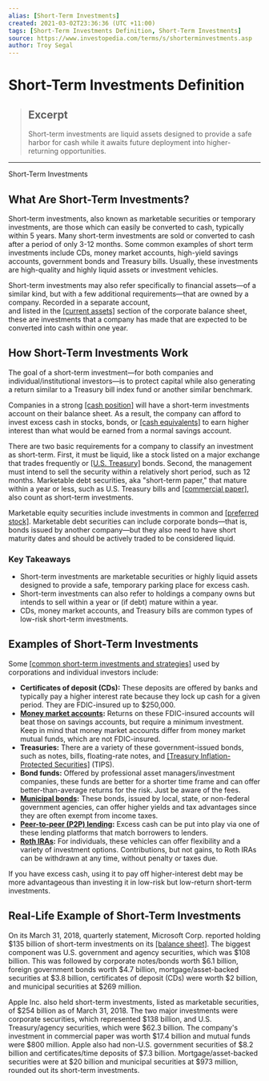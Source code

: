 ```yaml
---
alias: [Short-Term Investments]
created: 2021-03-02T23:36:36 (UTC +11:00)
tags: [Short-Term Investments Definition, Short-Term Investments]
source: https://www.investopedia.com/terms/s/shorterminvestments.asp
author: Troy Segal
---
```


# Short-Term Investments Definition

> ## Excerpt
> Short-term investments are liquid assets designed to provide a safe harbor for cash while it awaits future deployment into higher-returning opportunities.

---

Short-Term Investments
## What Are Short-Term Investments?

Short-term investments, also known as marketable securities or temporary investments, are those which can easily be converted to cash, typically within 5 years. Many short-term investments are sold or converted to cash after a period of only 3-12 months. Some common examples of short term investments include CDs, money market accounts, high-yield savings accounts, government bonds and Treasury bills. Usually, these investments are high-quality and highly liquid assets or investment vehicles.

Short-term investments may also refer specifically to financial assets—of a similar kind, but with a few additional requirements—that are owned by a company. Recorded in a separate account,  
and listed in the [[current assets]](https://www.investopedia.com/terms/c/currentassets.asp) section of the corporate balance sheet, these are investments that a company has made that are expected to be converted into cash within one year.

## How Short-Term Investments Work

The goal of a short-term investment—for both companies and individual/institutional investors—is to protect capital while also generating a return similar to a Treasury bill index fund or another similar benchmark.

Companies in a strong [[cash position]](https://www.investopedia.com/terms/c/cash_position.asp) will have a short-term investments account on their balance sheet. As a result, the company can afford to invest excess cash in stocks, bonds, or [[cash equivalents]](https://www.investopedia.com/terms/c/cashequivalents.asp) to earn higher interest than what would be earned from a normal savings account.

There are two basic requirements for a company to classify an investment as short-term. First, it must be liquid, like a stock listed on a major exchange that trades frequently or [[U.S. Treasury]](https://www.investopedia.com/terms/u/ustreasury.asp) bonds. Second, the management must intend to sell the security within a relatively short period, such as 12 months. Marketable debt securities, aka "short-term paper," that mature within a year or less, such as U.S. Treasury bills and [[commercial paper]](https://www.investopedia.com/terms/c/commercialpaper.asp), also count as short-term investments.

Marketable equity securities include investments in common and [[preferred stock]](https://www.investopedia.com/terms/p/preferredstock.asp). Marketable debt securities can include corporate bonds—that is, bonds issued by another company—but they also need to have short maturity dates and should be actively traded to be considered liquid.

### Key Takeaways

-   Short-term investments are marketable securities or highly liquid assets designed to provide a safe, temporary parking place for excess cash.
-   Short-term investments can also refer to holdings a company owns but intends to sell within a year or (if debt) mature within a year.
-   CDs, money market accounts, and Treasury bills are common types of low-risk short-term investments.

## Examples of Short-Term Investments

Some [[common short-term investments and strategies]](https://www.investopedia.com/ask/answers/what-are-short-term-investment-options/) used by corporations and individual investors include:

-   **Certificates of deposit (CDs):** These deposits are offered by banks and typically pay a higher interest rate because they lock up cash for a given period. They are FDIC-insured up to $250,000.
-   **[Money market accounts](https://www.investopedia.com/terms/m/moneymarket.asp):** Returns on these FDIC-insured accounts will beat those on savings accounts, but require a minimum investment. Keep in mind that money market accounts differ from money market mutual funds, which are not FDIC-insured.
-   **Treasuries:** There are a variety of these government-issued bonds, such as notes, bills, floating-rate notes, and [[Treasury Inflation-Protected Securities]](https://www.investopedia.com/terms/t/tips.asp) (TIPS).
-   **Bond funds:** Offered by professional asset managers/investment companies, these funds are better for a shorter time frame and can offer better-than-average returns for the risk. Just be aware of the fees.
-    **[Municipal bonds](https://www.investopedia.com/terms/m/municipalbond.asp):** These bonds, issued by local, state, or non-federal government agencies, can offer higher yields and tax advantages since they are often exempt from income taxes.
-   **[Peer-to-peer (P2P) lending](https://www.investopedia.com/terms/p/peer-to-peer-lending.asp):** Excess cash can be put into play via one of these lending platforms that match borrowers to lenders.
-   **[Roth IRAs](https://www.investopedia.com/terms/r/rothira.asp):** For individuals, these vehicles can offer flexibility and a variety of investment options. Contributions, but not gains, to Roth IRAs can be withdrawn at any time, without penalty or taxes due.

If you have excess cash, using it to pay off higher-interest debt may be more advantageous than investing it in low-risk but low-return short-term investments.

## Real-Life Example of Short-Term Investments

On its March 31, 2018, quarterly statement, Microsoft Corp. reported holding $135 billion of short-term investments on its [[balance sheet]](https://www.investopedia.com/terms/b/balancesheet.asp). The biggest component was U.S. government and agency securities, which was $108 billion. This was followed by corporate notes/bonds worth $6.1 billion, foreign government bonds worth $4.7 billion, mortgage/asset-backed securities at $3.8 billion, certificates of deposit (CDs) were worth $2 billion, and municipal securities at $269 million.

Apple Inc. also held short-term investments, listed as marketable securities, of $254 billion as of March 31, 2018. The two major investments were corporate securities, which represented $138 billion, and U.S. Treasury/agency securities, which were $62.3 billion. The company's investment in commercial paper was worth $17.4 billion and mutual funds were $800 million. Apple also had non-U.S. government securities of $8.2 billion and certificates/time deposits of $7.3 billion. Mortgage/asset-backed securities were at $20 billion and municipal securities at $973 million, rounded out its short-term investments.
